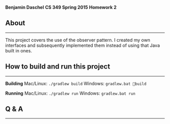 **Benjamin Daschel**
**CS 349 Spring 2015**
**Homework 2**

## About
***
This project covers the use of the observer pattern. I created my own interfaces and subsequently implemented them instead of using that Java built in ones.
## How to build and run this project
***

**Building**
Mac/Linux: `./gradlew build`
Windows: `gradlew.bat build`

**Running**
Mac/Linux: `./gradlew run`
Windows: `gradlew.bat run`

## Q & A
***

